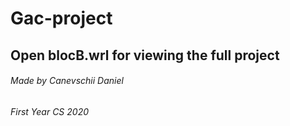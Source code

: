 # Gac-project
## Open blocB.wrl for viewing the full project
###### Made by Canevschii Daniel
###### First Year CS 2020
